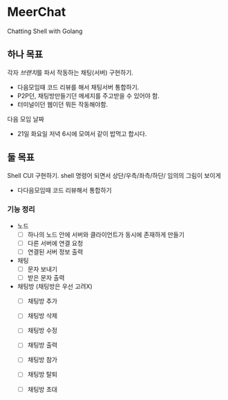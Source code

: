 # MeerChat
Chatting Shell with Golang

## 하나 목표
각자 *브랜치*를 파서 작동하는 채팅(서버) 구현하기.
- 다음모임때 코드 리뷰를 해서 채팅서버 통합하기.
- P2P던, 채팅방만들기던 메세지를 주고받을 수 있어야 함.
- 터미널이던 웹이던 뭐든 작동해야함.

다음 모임 날짜
- 21일 화요일 저녁 6시에 모여서 같이 밥먹고 합시다.

## 둘 목표
Shell CUI 구현하기. shell 명령어 되면서 상단/우측/좌측/하단/ 임의의 그림이 보이게
- 다다음모임때 코드 리뷰해서 통합하기


### 기능 정리
- 노드
    - [ ] 하나의 노드 안에 서버와 클라이언트가 동시에 존재하게 만들기
    - [ ] 다른 서버에 연결 요청
    - [ ] 연결된 서버 정보 출력

- 채팅
    - [ ] 문자 보내기
    - [ ] 받은 문자 출력

- 채팅방 (채팅방은 우선 고려X)
    - [ ] 채팅방 추가
    - [ ] 채팅방 삭제
    - [ ] 채팅방 수정
    - [ ] 채팅방 출력
    - [ ] 채팅방 참가
    - [ ] 채팅방 탈퇴
    - [ ] 채팅방 초대

